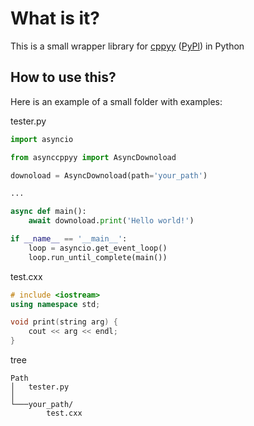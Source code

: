 # What is it?
This is a small wrapper library for [cppyy](https://github.com/wlav/cppyy) ([PyPl](https://pypi.org/project/cppyy/)) in Python

## How to use this?
Here is an example of a small folder with examples:

tester.py
```Python
import asyncio

from asynccppyy import AsyncDownoload

downoload = AsyncDownoload(path='your_path')

...

async def main():
	await downoload.print('Hello world!')

if __name__ == '__main__':
	loop = asyncio.get_event_loop()
	loop.run_until_complete(main())
```

test.cxx
```C++
# include <iostream>
using namespace std;

void print(string arg) {
	cout << arg << endl;
}
```

tree
```
Path
│   tester.py
│
└───your_path/
        test.cxx
```